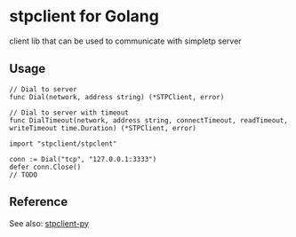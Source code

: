 stpclient for Golang
====================

client lib that can be used to communicate with simpletp server


Usage
-----
```
// Dial to server
func Dial(network, address string) (*STPClient, error)

// Dial to server with timeout
func DialTimeout(network, address string, connectTimeout, readTimeout, writeTimeout time.Duration) (*STPClient, error)
```

```
import "stpclient/stpclent"

conn := Dial("tcp", "127.0.0.1:3333")
defer conn.Close()
// TODO

```

Reference
---------

See also: [stpclient-py](https://github.com/dccmx/stpclient-py)
